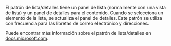 ﻿El patrón de lista/detalles tiene un panel de lista (normalmente con una vista de lista) y un panel de detalles para el contenido. Cuando se selecciona un elemento de la lista, se actualiza el panel de detalles. Este patrón se utiliza con frecuencia para las libretas de correo electrónico y direcciones.

Puede encontrar más información sobre el patrón de lista/detalles en [docs.microsoft.com](https://docs.microsoft.com/windows/uwp/design/controls-and-patterns/list-details).
